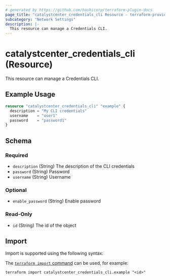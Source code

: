 ```yaml
---
# generated by https://github.com/hashicorp/terraform-plugin-docs
page_title: "catalystcenter_credentials_cli Resource - terraform-provider-catalystcenter"
subcategory: "Network Settings"
description: |-
  This resource can manage a Credentials CLI.
---
```


# catalystcenter_credentials_cli (Resource)

This resource can manage a Credentials CLI.

## Example Usage

```terraform
resource "catalystcenter_credentials_cli" "example" {
  description = "My CLI credentials"
  username    = "user1"
  password    = "password1"
}
```

<!-- schema generated by tfplugindocs -->
## Schema

### Required

- `description` (String) The description of the CLI credentials
- `password` (String) Password
- `username` (String) Username

### Optional

- `enable_password` (String) Enable password

### Read-Only

- `id` (String) The id of the object

## Import

Import is supported using the following syntax:

The [`terraform import` command](https://developer.hashicorp.com/terraform/cli/commands/import) can be used, for example:

```shell
terraform import catalystcenter_credentials_cli.example "<id>"
```
